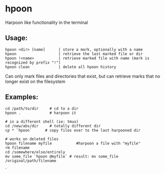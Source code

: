 # hpoon
Harpoon like functionality in the terminal

## Usage:
    hpoon <dir> [name]      | store a mark, optionally with a name
    hpoon                   | retrieve the last marked file or dir
    hpoon !<name>           | retrieve marked file with name (mark is recognized by prefix "!")
    hpoon clean             | delete all hpoon history

Can only mark files and directories that exist, but can retrieve
marks that no longer exist on the filesystem

## Examples:

    cd /path/to/dir     # cd to a dir
    hpoon .             # harpoon it

    # in a different shell (ie: tmux)
    cd /new/abs/dir     # totally different dir
    cp * `hpoon`      # copy files over to the last harpooned dir

    # works on deleted files
    hpoon filename myfile           #harpoon a file with "myfile"
    rm filename
    cd /somewhere/else/entirely
    mv some_file `hpoon @myfile` # result: mv some_file /original/path/filename
`
